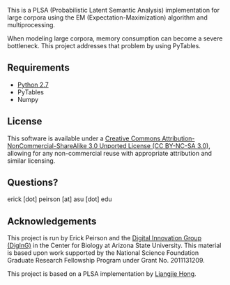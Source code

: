 This is a PLSA (Probabilistic Latent Semantic Analysis) implementation for large corpora
using the EM (Expectation-Maximization) algorithm and multiprocessing.

When modeling large corpora, memory consumption can become a severe bottleneck. This 
project addresses that problem by using PyTables.

## Requirements
* [Python 2.7](http://www.python.org/)
* PyTables
* Numpy


## License
This software is available under a [Creative Commons Attribution-NonCommercial-ShareAlike 
3.0 Unported License (CC BY-NC-SA 3.0)](http://creativecommons.org/licenses/by-nc-sa/3.0/deed.en_US
), allowing for any non-commercial reuse with appropriate attribution and similar licensing.

## Questions?
erick [dot] peirson [at] asu [dot] edu

## Acknowledgements
This project is run by Erick Peirson and the [Digital Innovation Group (DigInG)](http://devo-evo.lab.asu.edu/diging)
in the Center for Biology at Arizona State University. This material is based upon work 
supported by the National Science Foundation Graduate Research Fellowship Program under 
Grant No. 2011131209.

This project is based on a PLSA implementation by [Liangjie Hong](http://www.hongliangjie.com/).